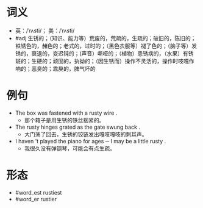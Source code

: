 # 词义
- 英：/ˈrʌsti/； 美：/ˈrʌsti/
- #adj 生锈的；（知识、能力等）荒废的，荒疏的，生疏的；破旧的，陈旧的；铁锈色的，赭色的；老式的，过时的；（黑色衣服等）褪了色的；（脑子等）发锈的，衰退的，变迟钝的；(声音）嘶哑的；（植物）患锈病的，（水果）有锈斑的；生硬的；顽固的，执拗的；（因生锈而）操作不灵活的，操作时吱嘎作响的；恶臭的；乖戾的，脾气坏的
# 例句
- The box was fastened with a rusty wire .
	- 那个箱子是用生锈的铁丝捆紧的。
- The rusty hinges grated as the gate swung back .
	- 大门荡了回去，生锈的铰链发出嘎吱嘎吱的刺耳声。
- I haven 't played the piano for ages ─ I may be a little rusty .
	- 我很久没有弹钢琴，可能会有点生疏。
# 形态
- #word_est rustiest
- #word_er rustier
